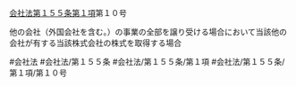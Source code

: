 [会社法第１５５条第１項](会社法＿＿＿＿第１５５条第１項)第１０号

他の会社（外国会社を含む。）の事業の全部を譲り受ける場合において当該他の会社が有する当該株式会社の株式を取得する場合


#会社法
#会社法/第１５５条
#会社法/第１５５条/第１項
#会社法/第１５５条/第１項/第１０号
